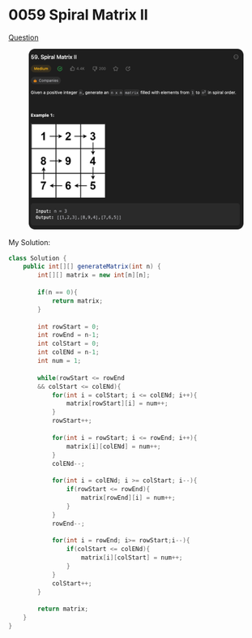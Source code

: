 # 0059 Spiral Matrix II

[Question](https://leetcode.com/problems/spiral-matrix-ii/description/?envType=study-plan\&id=data-structure-ii)

<figure><img src="../.gitbook/assets/image (1) (5).png" alt=""><figcaption></figcaption></figure>



My Solution:

```java
class Solution {
    public int[][] generateMatrix(int n) {
        int[][] matrix = new int[n][n];

        if(n == 0){
            return matrix;
        }

        int rowStart = 0;
        int rowEnd = n-1;
        int colStart = 0;
        int colENd = n-1;
        int num = 1;

        while(rowStart <= rowEnd 
        && colStart <= colENd){
            for(int i = colStart; i <= colENd; i++){
                matrix[rowStart][i] = num++;
            }
            rowStart++;

            for(int i = rowStart; i <= rowEnd; i++){
                matrix[i][colENd] = num++;
            }
            colENd--;

            for(int i = colENd; i >= colStart; i--){
                if(rowStart <= rowEnd){
                    matrix[rowEnd][i] = num++;
                }
            }
            rowEnd--;

            for(int i = rowEnd; i>= rowStart;i--){
                if(colStart <= colENd){
                    matrix[i][colStart] = num++;
                }
            }
            colStart++;
        }

        return matrix;
    }
}
```
